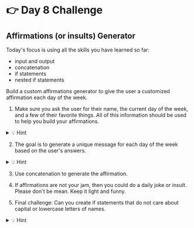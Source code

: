 # 👉 Day 8 Challenge

## Affirmations (or insults) Generator

Today's focus is using all the skills you have learned so far:
- input and output
- concatenation
- if statements
- nested if statements

Build a custom affirmations generator to give the user a customized affirmation each day of the week.

1. Make sure you ask the user for their name, the current day of the week, and a few of their favorite things. All of this information should be used to help you build your affirmations.
  <details> <summary> 💡 Hint </summary>
    
  Think of these as variables.
  </details>

2. The goal is to generate a unique message for each day of the week based on the user's answers.
 <details> <summary> 💡 Hint </summary>
    
  use `if` and nested `if` statements
  </details>
  
3. Use concatenation to generate the affirmation.
   

4. If affirmations are not your jam, then you could do a daily joke or insult. Please don't be mean. Keep it light and funny.


5. Final challenge: Can you create if statements that do not care about capital or lowercase letters of names.

 <details> <summary> 💡 Hint </summary>
    
 Don't forget to restate the full question. `name ==`. The next chapter will explain this.
 
  </details>

